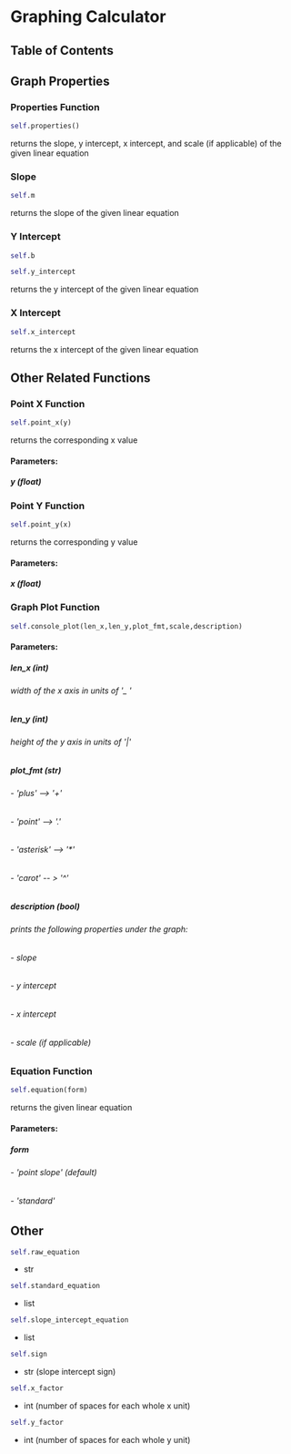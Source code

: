 # Graphing Calculator



## Table of Contents



## Graph Properties

### Properties Function
```python
self.properties()
```

returns the slope, y intercept, x intercept, and scale (if applicable) of the given linear equation

### Slope

```python
self.m
```

returns the slope of the given linear equation

### Y Intercept

```python
self.b
```

```python
self.y_intercept
```

returns the y intercept of the given linear equation

### X Intercept

```python
self.x_intercept
```

returns the x intercept of the given linear equation

## Other Related Functions

### Point X Function

```python
self.point_x(y)
```

returns the corresponding x value

#### Parameters:

##### y (float)

### Point Y Function

```python
self.point_y(x)
```

returns the corresponding y value

#### Parameters:

##### x (float)

### Graph Plot Function

```python
self.console_plot(len_x,len_y,plot_fmt,scale,description)
```

#### Parameters:

##### len_x (int)

###### width of the x axis in units of '_ '

##### len_y (int)

###### height of the y axis in units of '|'

##### plot_fmt (str)

###### - 'plus' --> '+'
###### - 'point' --> '.'
###### - 'asterisk' --> '*'
###### - 'carot' -- > '^'

##### description (bool)

###### prints the following properties under the graph:
###### - slope
###### - y intercept
###### - x intercept
###### - scale (if applicable)

### Equation Function

```python
self.equation(form)
```

returns the given linear equation

#### Parameters:

##### form 
###### - 'point slope' _(default)_
###### - 'standard'

## Other

```python
self.raw_equation
```
 - str

```python
self.standard_equation
```
 - list

```python
self.slope_intercept_equation
```
- list

```python
self.sign
```
 - str (slope intercept sign)

```python
self.x_factor
```
 - int (number of spaces for each whole x unit)

```python
self.y_factor
```
 - int (number of spaces for each whole y unit)
